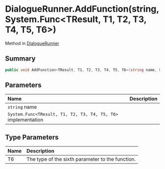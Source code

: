 # DialogueRunner.AddFunction(string,System.Func<TResult, T1, T2, T3, T4, T5, T6>)

Method in [DialogueRunner](api/csharp/yarn.unity.dialoguerunner.md)

## Summary



```csharp
public void AddFunction<TResult, T1, T2, T3, T4, T5, T6>(string name, System.Func<TResult, T1, T2, T3, T4, T5, T6> implementation)
```

## Parameters

|Name|Description|
|:---|:---|
|`string` name||
|`System.Func<TResult, T1, T2, T3, T4, T5, T6>` implementation||

## Type Parameters

|Name|Description|
|:---|:---|
|T6|The type of the sixth parameter to the function.|

